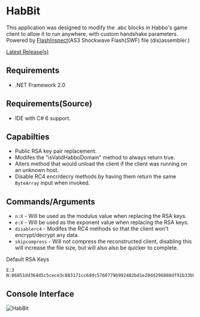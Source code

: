 # HabBit
This application was designed to modify the .abc blocks in Habbo's game client to allow it to run anywhere, with custom handshake parameters.
Powered by [FlashInspect](https://github.com/ArachisH/FlashInspect)(AS3 Shockwave Flash(SWF) file (dis)assembler.)

[Latest Release(s)](https://github.com/ArachisH/HabBit/releases)
## Requirements
* .NET Framework 2.0

## Requirements(Source)
* IDE with C# 6 support.

## Capabilties
* Public RSA key pair replacement.
* Modifes the "isValidHabboDomain" method to always return true.
* Alters method that would unload the client if the client was running on an unknown host.
* Disable RC4 encr/decry methods by having them return the same `ByteArray` input when invoked.

## Commands/Arguments
* `n:X` - Will be used as the modulus value when replacing the RSA keys.
* `e:X` - Will be used as the exponent value when replacing the RSA keys.
* `disablerc4` - Modifes the RC4 methods so that the client won't encrypt/decrypt any data.
* `skipcompress` - Will not compress the reconstructed  client, disabling this will increase the file size, but will also also be quicker to complete.

Default RSA Keys
```
E:3
N:86851dd364d5c5cece3c883171cc6ddc5760779b992482bd1e20dd296888df91b33b936a7b93f06d29e8870f703a216257dec7c81de0058fea4cc5116f75e6efc4e9113513e45357dc3fd43d4efab5963ef178b78bd61e81a14c603b24c8bcce0a12230b320045498edc29282ff0603bc7b7dae8fc1b05b52b2f301a9dc783b7
```

## Console Interface
![HabBit](http://i.imgur.com/eaDVja6.png)
